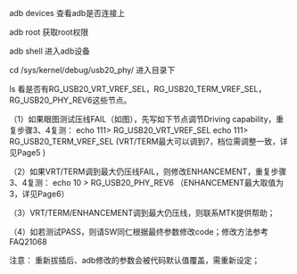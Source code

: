 adb devices  查看adb是否连接上

adb root  获取root权限

adb shell 进入adb设备

cd /sys/kernel/debug/usb20_phy/  进入目录下

ls  看是否有RG_USB20_VRT_VREF_SEL，RG_USB20_TERM_VREF_SEL，RG_USB20_PHY_REV6这些节点。


（1）如果眼图测试压线FAIL（如图），先写如下节点调节Driving capability，重复步骤3、4复测：
echo 111> RG_USB20_VRT_VREF_SEL 
echo 111> RG_USB20_TERM_VREF_SEL
(VRT/TERM最大可以调到7，档位需调整一致，详见Page5 )

（2）如果VRT/TERM调到最大仍压线FAIL，则修改ENHANCEMENT，重复步骤3、4复测：
echo 10 > RG_USB20_PHY_REV6
（ENHANCEMENT最大取值为3，详见Page6）

（3）VRT/TERM/ENHANCEMENT调到最大仍压线，则联系MTK提供帮助；

（4）如若测试PASS，则请SW同仁根据最终参数修改code；修改方法参考FAQ21068

注意：
 重新拔插后、adb修改的参数会被代码默认值覆盖，需重新设定；
